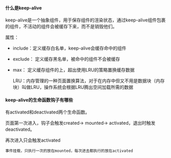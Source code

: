 #### 什么是keep-alive

  keep-alive是一个抽象组件，用于保存组件的渲染状态，通过keep-alive组件包裹的组件，不活动的组件会被缓存下来，而不是销毁他们。

  属性：
  
  - include：定义缓存白名单，keep-alive会缓存命中的组件

  - exclude： 定义缓存黑名单，被命中的组件不会被缓存

  - max： 定义缓存组件的上，超出使用LRU的策略置换缓存数据

    LRU：内存管理的一种页面置换算法，对于在内存中但又不用是数据块（内存块）叫做LRU，操作系统会根据LRU腾出空间加载所需的数据

#### keep-alive的生命函数钩子有哪些

  有activated和deactivated两个生命函数。

  页面第一次进入，钩子会触发created-> mounted-> activated，退出时触发deactivated。

  再次进入只会触发activated

    事件挂载，只执行一次的放在mounted，每次进去都执行的放在activated




